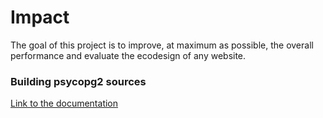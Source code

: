 # Impact

The goal of this project is to improve, at maximum as possible, the overall performance and evaluate the ecodesign 
of any website.


### Building psycopg2 sources
[Link to the documentation](https://www.psycopg.org/docs/install.html#install-from-source)
